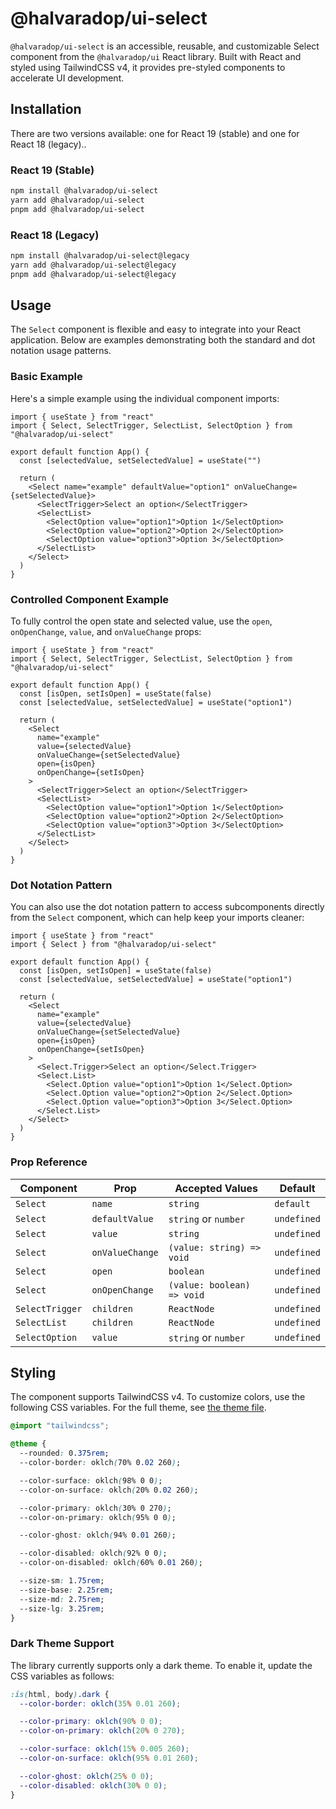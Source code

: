 # @halvaradop/ui-select

`@halvaradop/ui-select` is an accessible, reusable, and customizable Select component from the `@halvaradop/ui` React library. Built with React and styled using TailwindCSS v4, it provides pre-styled components to accelerate UI development.

## Installation

There are two versions available: one for React 19 (stable) and one for React 18 (legacy)..

### React 19 (Stable)

```bash
npm install @halvaradop/ui-select
yarn add @halvaradop/ui-select
pnpm add @halvaradop/ui-select
```

### React 18 (Legacy)

```bash
npm install @halvaradop/ui-select@legacy
yarn add @halvaradop/ui-select@legacy
pnpm add @halvaradop/ui-select@legacy
```

## Usage

The `Select` component is flexible and easy to integrate into your React application. Below are examples demonstrating both the standard and dot notation usage patterns.

### Basic Example

Here's a simple example using the individual component imports:

```tsx
import { useState } from "react"
import { Select, SelectTrigger, SelectList, SelectOption } from "@halvaradop/ui-select"

export default function App() {
  const [selectedValue, setSelectedValue] = useState("")

  return (
    <Select name="example" defaultValue="option1" onValueChange={setSelectedValue}>
      <SelectTrigger>Select an option</SelectTrigger>
      <SelectList>
        <SelectOption value="option1">Option 1</SelectOption>
        <SelectOption value="option2">Option 2</SelectOption>
        <SelectOption value="option3">Option 3</SelectOption>
      </SelectList>
    </Select>
  )
}
```

### Controlled Component Example

To fully control the open state and selected value, use the `open`, `onOpenChange`, `value`, and `onValueChange` props:

```tsx
import { useState } from "react"
import { Select, SelectTrigger, SelectList, SelectOption } from "@halvaradop/ui-select"

export default function App() {
  const [isOpen, setIsOpen] = useState(false)
  const [selectedValue, setSelectedValue] = useState("option1")

  return (
    <Select
      name="example"
      value={selectedValue}
      onValueChange={setSelectedValue}
      open={isOpen}
      onOpenChange={setIsOpen}
    >
      <SelectTrigger>Select an option</SelectTrigger>
      <SelectList>
        <SelectOption value="option1">Option 1</SelectOption>
        <SelectOption value="option2">Option 2</SelectOption>
        <SelectOption value="option3">Option 3</SelectOption>
      </SelectList>
    </Select>
  )
}
```

### Dot Notation Pattern

You can also use the dot notation pattern to access subcomponents directly from the `Select` component, which can help keep your imports cleaner:

```tsx
import { useState } from "react"
import { Select } from "@halvaradop/ui-select"

export default function App() {
  const [isOpen, setIsOpen] = useState(false)
  const [selectedValue, setSelectedValue] = useState("option1")

  return (
    <Select
      name="example"
      value={selectedValue}
      onValueChange={setSelectedValue}
      open={isOpen}
      onOpenChange={setIsOpen}
    >
      <Select.Trigger>Select an option</Select.Trigger>
      <Select.List>
        <Select.Option value="option1">Option 1</Select.Option>
        <Select.Option value="option2">Option 2</Select.Option>
        <Select.Option value="option3">Option 3</Select.Option>
      </Select.List>
    </Select>
  )
}
```

### Prop Reference

| Component       | Prop            | Accepted Values            | Default     |
| --------------- | --------------- | -------------------------- | ----------- |
| `Select`        | `name`          | `string`                   | `default`   |
| `Select`        | `defaultValue`  | `string` or `number`       | `undefined` |
| `Select`        | `value`         | `string`                   | `undefined` |
| `Select`        | `onValueChange` | `(value: string) => void`  | `undefined` |
| `Select`        | `open`          | `boolean`                  | `undefined` |
| `Select`        | `onOpenChange`  | `(value: boolean) => void` | `undefined` |
| `SelectTrigger` | `children`      | `ReactNode`                | `undefined` |
| `SelectList`    | `children`      | `ReactNode`                | `undefined` |
| `SelectOption`  | `value`         | `string` or `number`       | `undefined` |

## Styling

The component supports TailwindCSS v4. To customize colors, use the following CSS variables. For the full theme, see [the theme file](https://github.com/halvaradop/ui/blob/master/tailwind.css).

```css
@import "tailwindcss";

@theme {
  --rounded: 0.375rem;
  --color-border: oklch(70% 0.02 260);

  --color-surface: oklch(98% 0 0);
  --color-on-surface: oklch(20% 0.02 260);

  --color-primary: oklch(30% 0 270);
  --color-on-primary: oklch(95% 0 0);

  --color-ghost: oklch(94% 0.01 260);

  --color-disabled: oklch(92% 0 0);
  --color-on-disabled: oklch(60% 0.01 260);

  --size-sm: 1.75rem;
  --size-base: 2.25rem;
  --size-md: 2.75rem;
  --size-lg: 3.25rem;
}
```

### Dark Theme Support

The library currently supports only a dark theme. To enable it, update the CSS variables as follows:

```css
:is(html, body).dark {
  --color-border: oklch(35% 0.01 260);

  --color-primary: oklch(90% 0 0);
  --color-on-primary: oklch(20% 0 270);

  --color-surface: oklch(15% 0.005 260);
  --color-on-surface: oklch(95% 0.01 260);

  --color-ghost: oklch(25% 0 0);
  --color-disabled: oklch(30% 0 0);
}
```
